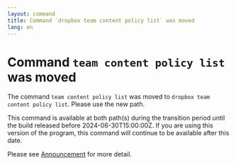 ```yaml
---
layout: command
title: Command `dropbox team content policy list` was moved
lang: en
---
```


# Command `team content policy list` was moved

The command `team content policy list` was moved to `dropbox team content policy list`. Please use the new path.

This command is available at both path(s) during the transition period until the build released before 2024-06-30T15:00:00Z. If you are using this version of the program, this command will continue to be available after this date.

Please see [Announcement](https://github.com/watermint/toolbox/discussions/799) for more detail.


